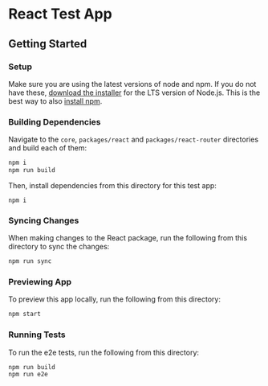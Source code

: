 # React Test App

## Getting Started

### Setup

Make sure you are using the latest versions of node and npm. If you do not have these, [download the installer](https://nodejs.org/) for the LTS version of Node.js. This is the best way to also [install npm](https://blog.npmjs.org/post/85484771375/how-to-install-npm#_=_).

### Building Dependencies

Navigate to the `core`, `packages/react` and `packages/react-router` directories and build each of them:

```bash
npm i
npm run build
```

Then, install dependencies from this directory for this test app:

```
npm i
```

### Syncing Changes

When making changes to the React package, run the following from this directory to sync the changes:

```bash
npm run sync
```

### Previewing App

To preview this app locally, run the following from this directory:

```bash
npm start
```

### Running Tests

To run the e2e tests, run the following from this directory:

```
npm run build
npm run e2e
```
